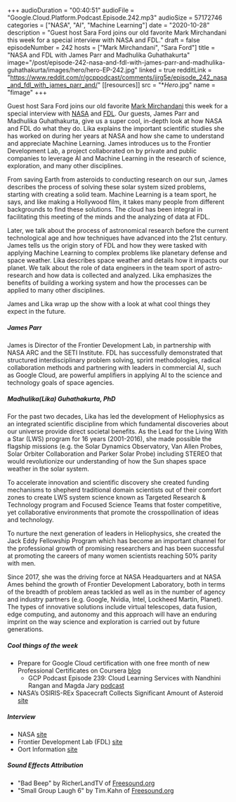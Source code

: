 +++
audioDuration = "00:40:51"
audioFile = "Google.Cloud.Platform.Podcast.Episode.242.mp3"
audioSize = 57172746
categories = ["NASA", "AI", "Machine Learning"]
date = "2020-10-28"
description = "Guest host Sara Ford joins our old favorite Mark Mirchandani this week for a special interview with NASA and FDL."
draft = false
episodeNumber = 242
hosts = ["Mark Mirchandani", "Sara Ford"]
title = "NASA and FDL with James Parr and Madhulika Guhathakurta"
image="/post/episode-242-nasa-and-fdl-with-james-parr-and-madhulika-guhathakurta/images/hero/hero-EP-242.jpg"
linked = true
redditLink = "https://www.reddit.com/r/gcppodcast/comments/jjrg5e/episode_242_nasa_and_fdl_with_james_parr_and/"
[[resources]]
  src = "**Hero*.jpg"
  name = "fimage"
+++

Guest host Sara Ford joins our old favorite [Mark Mirchandani](https://twitter.com/markmirch) this week for a special interview with [NASA](https://twitter.com/NASA) and [FDL](https://twitter.com/FDL_AI). Our guests, James Parr and Madhulika Guhathakurta, give us a super cool, in-depth look at how NASA and FDL do what they do.  Lika explains the important scientific studies she has worked on during her years at NASA and how she came to understand and appreciate Machine Learning. James introduces us to the Frontier Development Lab, a project collaborated on by private and public companies to leverage AI and Machine Learning in the research of science, exploration, and many other disciplines.

From saving Earth from asteroids to conducting research on our sun, James describes the process of solving these solar system sized problems, starting with creating a solid team. Machine Learning is a team sport, he says, and like making a Hollywood film, it takes many people from different backgrounds to find these solutions. The cloud has been integral in facilitating this meeting of the minds and the analyzing of data at FDL. 

Later, we talk about the process of astronomical research before the current technological age and how techniques have advanced into the 21st century. James tells us the origin story of FDL and how they were tasked with applying Machine Learning to complex problems like planetary defense and space weather. Lika describes space weather and details how it impacts our planet. We talk about the role of data engineers in the team sport of astro-research and how data is collected and analyzed. Lika emphasizes the benefits of building a working system and how the processes can be applied to many other disciplines.

James and Lika wrap up the show with a look at what cool things they expect in the future.

##### James Parr

James is Director of the Frontier Development Lab, in partnership with NASA ARC and the SETI Institute. FDL has successfully demonstrated that structured interdisciplinary problem solving, sprint methodologies, radical collaboration methods and partnering with leaders in commercial AI, such as Google Cloud, are powerful amplifiers in applying AI to the science and technology goals of space agencies.

##### Madhulika(Lika) Guhathakurta, PhD

For the past two decades, Lika has led the development of Heliophysics as an integrated scientific discipline from which fundamental discoveries about our universe provide direct societal benefits. As the Lead for the Living With a Star (LWS) program for 16 years (2001-2016), she made possible the flagship missions (e.g. the Solar Dynamics Observatory, Van Allen Probes, Solar Orbiter Collaboration and Parker Solar Probe) including STEREO that would revolutionize our understanding of how the Sun shapes space weather in the solar system.

To accelerate innovation and scientific discovery she created funding mechanisms to shepherd traditional domain scientists out of their comfort zones to create LWS system science known as Targeted Research &amp; Technology program and Focused Science Teams that foster competitive, yet collaborative environments that promote the crosspollination of ideas and technology.

To nurture the next generation of leaders in Heliophysics, she created the Jack Eddy Fellowship Program which has become an important channel for the professional growth of promising researchers and has been successful at promoting the careers of many women scientists reaching 50% parity with men.

Since 2017, she was the driving force at NASA Headquarters and at NASA Ames behind the growth of Frontier Development Laboratory, both in terms of the breadth of problem areas tackled as well as in the number of agency and industry partners (e.g. Google, Nvidia, Intel, Lockheed Martin, Planet). The types of innovative solutions include virtual telescopes, data fusion, edge computing, and autonomy and this approach will have an enduring imprint on the way science and exploration is carried out by future generations.

##### Cool things of the week

* Prepare for Google Cloud certification with one free month of new Professional Certificates on Coursera [blog](https://cloud.google.com/blog/topics/training-certifications/google-cloud-certification-training-on-coursera)
     * GCP Podcast Episode 239: Cloud Learning Services with Nandhini Rangan and Magda Jary [podcast](https://gcppodcast.com/post/episode-239-cloud-learning-services-with-nandhini-rangan-and-magda-jary/)
* NASA’s OSIRIS-REx Spacecraft Collects Significant Amount of Asteroid [site](https://www.nasa.gov/press-release/nasa-s-osiris-rex-spacecraft-collects-significant-amount-of-asteroid)

##### Interview

* NASA [site](https://www.nasa.gov)
* Frontier Development Lab (FDL) [site](https://frontierdevelopmentlab.org)
* Oort Information [site](https://solarsystem.nasa.gov/solar-system/oort-cloud/in-depth/)

##### Sound Effects Attribution

* "Bad Beep" by RicherLandTV of [Freesound.org](https://Freesound.org)
* "Small Group Laugh 6" by Tim.Kahn of [Freesound.org](https://Freesound.org)







